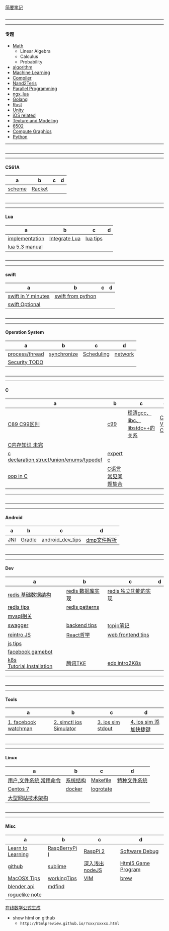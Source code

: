 [简要笔记](dev_notes/note_readme.md)

<h2 id="041d1704a45f737ddaa4380bcf1dfcc7"></h2>

-----
-----

####  专题

 - [Math](dev_notes/math_readme.md) 
    - Linear Algebra
    - Calculus
    - Probability
 - [algorithm](dev_notes/Algorithm_readme.md)
 - [Machine Learning](dev_notes/ML_readme.md)
 - [Compiler](dev_notes/Compiler_readme.md)
 - [Nand2Teris](dev_notes/N2T_readme.md)
 - [Parallel Programming](dev_notes/ParallelProgramming_readme.md)
 - [ngx_lua](dev_notes/ngx_lua/readme.md)
 - [Golang](dev_notes/golang_readme.md)
 - [Rust](dev_notes/rust_readme.md)
 - [Unity](dev_notes/U3D_readme.md)
 - [iOS related](dev_notes/ios/ios_readme.md)
 - [Texture and Modeling](dev_notes/textAndModeling_readme.md)
 - [6502](dev_notes/6502_readme.md)
 - [Compute Graphics](dev_notes/CG_readme.md)
 - [Python](dev_notes/py_readme.md)

---






<h2 id="6967a2c7c19fa61c072a4b0a1072e9c7"></h2>

-----
-----

#### CS61A 

 a | b | c | d
--- | --- | --- | ---
[scheme](dev_notes/CS61A_sp17.md) | [Racket](dev_notes/Racket.md)


<h2 id="0ae9478a1db9d1e2c48efa49eac1c7c6"></h2>

-----
-----

#### Lua

 a | b | c | d
--- | --- | --- | ---
[implementation](dev_notes/LuaSC.md) | [Integrate Lua](dev_notes/luaIntegrate.md) | [lua tips](dev_notes/lua_tips.md) | 
[lua 5.3 manual](dev_notes/lua5.3_manual.md) |



<h2 id="818056dbd7e201243206b9c7cd88481c"></h2>

-----
-----

#### swift

 a | b | c | d
--- | --- | --- | ---
[swift in Y minutes](dev_notes/learnSwiftInYMinutes.md) | [swift from python](dev_notes/swift_from_python.md) |
[swift Optional](dev_notes/swift_optional.md) | 



<h2 id="aac4d78ee7d18636803896f8b8c16aa6"></h2>

-----
-----

#### Operation System 

a | b | c | d
--- | --- | --- | --- 
[process/thread](dev_notes/OS.md) | [synchronize](dev_notes/OS2.md) | [Scheduling](dev_notes/OS3_scheduling.md) | [network](dev_notes/OS_Network_and_Distributed_Systems.md) 
[Security TODO](dev_notes/OS_ProtectionSecurityinDistributedSystems.md) | 


<h2 id="0d61f8370cad1d412f80b84d143e1257"></h2>

-----
-----

#### C

 a | b | c | d
--- | --- | --- | ---
[C89 C99区别](dev_notes/C_C89_vs_C99.md) | [c99](dev_notes/C99.md) | [理清gcc、libc、libstdc++的关系](dev_notes/CLib.md) | [C VS C++](dev_notes/c_vs_c++.md)
[C内存知识 未完](dev_notes/c_memory.md) | 
[c declaration,struct/union/enums/typedef](dev_notes/c_declaration.md) | [expert c](dev_notes/expert_c.md) | 
[oop in C](https://www.cs.rit.edu/~ats/books/ooc.pdf) | [C语言常见问题集合](http://c-faq-chn.sourceforge.net/ccfaq/index.html) | 


---
<h2 id="e84e30b9390cdb64db6db2c9ab87846d"></h2>

-----
-----

#### Android

 a | b | c | d
--- | --- | --- | ---
[JNI](dev_notes/JNI.md) | [Gradle](dev_notes/gradle_notes.md) | [android_dev_tips](dev_notes/android_dev_tips.md) | [dmp文件解析](dev_notes/android_dmp.md)



<h2 id="55f37d1fd483f6a85379640fe51aafa8"></h2>

-----
-----

#### Dev

 a | b | c | d
--- | --- | --- | ---
[redis 基础数据结构](dev_notes/redis.md) | [redis 数据库实现](dev_notes/redis2.md) | [redis 独立功能的实现](dev_notes/redis3.md) | 
[redis tips](dev_notes/redis_tips.md) | [redis patterns](dev_notes/redis_pattern.md) | 
[mysql相关](dev_notes/mysql.md) |
[swagger](dev_notes/swagger.md) |  [backend tips](dev_notes/backend_tips.md) |  [tcpip笔记](dev_notes/tcpip.md) | 
[reintro JS](dev_notes/reintro_JS.md) | [React哲学](dev_notes/react_philosophy.md)  |  [web frontend tips](dev_notes/web_frontend_note.md) | 
[js tips](dev_notes/nodejs_tips.md) | 
[facebook gamebot](dev_notes/createFBapp.md) | 
[k8s Tutorial,Installation](dev_notes/kuberneters.md) | [腾讯TKE](dev_notes/TencentK8sEngine.md) | [edx intro2K8s](dev_notes/intro2K8s.md) | 




---
<h2 id="8625e1de7be14c39b1d14dc03d822497"></h2>

-----
-----

#### Tools

 a | b | c | d
--- | --- | --- | ---
[1. facebook watchman ](dev_notes/TOOL_watchman.md)   |    [2. simctl ios Simulator ](dev_notes/TOOL_simctl_iOS_simulator.md)   | [3. ios sim stdout ](dev_notes/TOOL_ios_sim_stdout_redirect.md)   | [4. ios sim 添加快捷键](dev_notes/TOOL_ios_sim_shortcut_key.md)



<h2 id="edc9f0a5a5d57797bf68e37364743831"></h2>

-----
-----

#### Linux

 a | b | c | d
--- | --- | --- | ---
[用户,文件系统,常用命令](dev_notes/Linux_fan.md) | [系统结构](dev_notes/Linux_fan3.md) | [Makefile](dev_notes/Linux_fan8.md) | [特种文件系统](dev_notes/Linux_fan9.md)
[Centos 7](dev_notes/Centos7.md) | [docker](dev_notes/docker.md)  | [logrotate](dev_notes/linux_logrotate.md)
[大型网站技术架构](dev_notes/WebArchitecture.md) | 


<h2 id="74248c725e00bf9fe04df4e35b249a19"></h2>

-----
-----

#### Misc 

 a | b | c | d
--- | --- | --- | ---
[Learn to Learning](dev_notes/Learn2Learning.md) | [RaspBerryPi I](dev_notes/RaspberryPi_I.md) | [RaspPi 2](dev_notes/RASPI_2.md) | [Software Debug](dev_notes/SoftwareDebugging.md) 
[github](dev_notes/github.md) | [sublime](dev_notes/sublime.md)   | [深入浅出nodeJS](dev_notes/深入浅出nodeJS.md)	| [Html5 Game Program](dev_notes/Html5GameProgramming.md)
[MacOSX Tips](dev_notes/MacOSX_Tips.md) | [workingTips](dev_notes/workingTips.md)	|  [VIM](dev_notes/vim.md) | [brew](dev_notes/homebrew.md)
[blender api](dev_notes/blender.md) | [mdfind](dev_notes/mdfind.md) | 
[roguelike note](dev_notes/roguelike_note.md) | 


[在线数学公式生成](http://codecogs.com/latex/eqneditor.php)

 - show html on github
    - `http://htmlpreview.github.io/?xxx/xxxxx.html`


